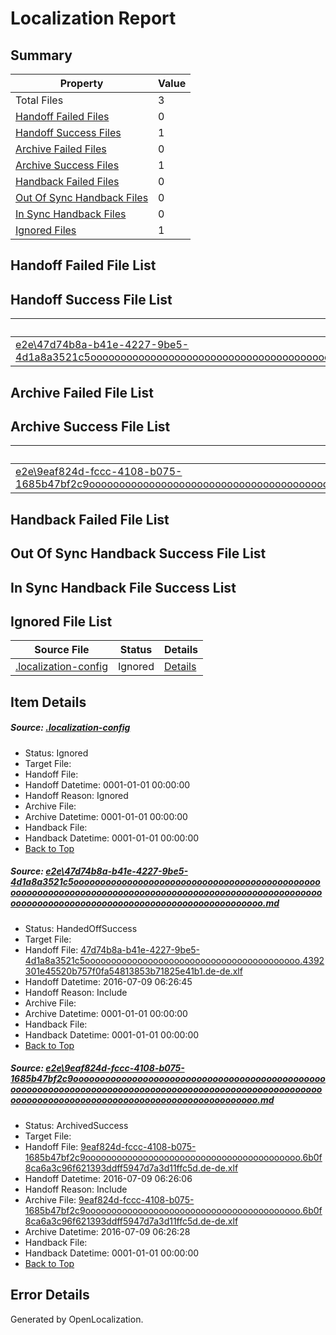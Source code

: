 # <a name='report-top'></a> Localization Report

## Summary
 Property | Value 
 -------- | ----- 
 Total Files | 3
[ Handoff Failed Files ](#handoff-failed-list)| 0
[ Handoff Success Files ](#handoff-success-list)| 1
[ Archive Failed Files ](#archive-failed-list)| 0
[ Archive Success Files ](#archive-success-list)| 1
[ Handback Failed Files ](#handback-failed-list)| 0
[ Out Of Sync Handback Files ](#outofsync-handback-success-list)| 0
[ In Sync Handback Files ](#insync-handback-success-list)| 0
[ Ignored Files ](#ignored-list)| 1

## <a name='handoff-failed-list'></a> Handoff Failed File List

## <a name='handoff-success-list'></a> Handoff Success File List
 Source File | Status | Details 
 ----------- | ------ | ------- 
 [e2e\47d74b8a-b41e-4227-9be5-4d1a8a3521c5ooooooooooooooooooooooooooooooooooooooooooooooooooooooooooooooooooooooooooooooooooooooooooooooooooooooooooooooooooooooooooooooooooooooooooooooooooooooo.md](https://github.com/OpenLocalizationTestOrg/oltest/blob/1a2f5d3087b76898876cffef2afff695902e9f23/e2e/47d74b8a-b41e-4227-9be5-4d1a8a3521c5ooooooooooooooooooooooooooooooooooooooooooooooooooooooooooooooooooooooooooooooooooooooooooooooooooooooooooooooooooooooooooooooooooooooooooooooooooooooo.md) | HandedOffSuccess | [Details](#35f3c2cda4cf4c40eea81ca283366f0224a894ea1)

## <a name='archive-failed-list'></a> Archive Failed File List

## <a name='archive-success-list'></a> Archive Success File List
 Source File | Status | Details 
 ----------- | ------ | ------- 
 [e2e\9eaf824d-fccc-4108-b075-1685b47bf2c9ooooooooooooooooooooooooooooooooooooooooooooooooooooooooooooooooooooooooooooooooooooooooooooooooooooooooooooooooooooooooooooooooooooooooooooooooooooooo.md](https://github.com/OpenLocalizationTestOrg/oltest/blob/0fbe39be8bf0a9c96e1f7f3907c9432ba391dc11/e2e/9eaf824d-fccc-4108-b075-1685b47bf2c9ooooooooooooooooooooooooooooooooooooooooooooooooooooooooooooooooooooooooooooooooooooooooooooooooooooooooooooooooooooooooooooooooooooooooooooooooooooooo.md) | ArchivedSuccess | [Details](#8956da3267d94b0fe57db4ca3affcc456d992da42)

## <a name='handback-failed-list'></a> Handback Failed File List

## <a name='outofsync-handback-success-list'></a> Out Of Sync Handback Success File List

## <a name='insync-handback-success-list'></a> In Sync Handback File Success List

## <a name='ignored-list'></a> Ignored File List
 Source File | Status | Details 
 ----------- | ------ | ------- 
 [.localization-config](https://github.com/OpenLocalizationTestOrg/oltest/blob/1a2f5d3087b76898876cffef2afff695902e9f23/.localization-config) | Ignored | [Details](#3d4f252ac210baf56311d7e97dcc2db10974dbd20)

## Item Details
##### <a name='3d4f252ac210baf56311d7e97dcc2db10974dbd20'></a> Source: [.localization-config](https://github.com/OpenLocalizationTestOrg/oltest/blob/1a2f5d3087b76898876cffef2afff695902e9f23/.localization-config)
* Status: Ignored
* Target File: 
* Handoff File: 
* Handoff Datetime: 0001-01-01 00:00:00
* Handoff Reason: Ignored
* Archive File: 
* Archive Datetime: 0001-01-01 00:00:00
* Handback File: 
* Handback Datetime: 0001-01-01 00:00:00
* [Back to Top](#report-top)

##### <a name='35f3c2cda4cf4c40eea81ca283366f0224a894ea1'></a> Source: [e2e\47d74b8a-b41e-4227-9be5-4d1a8a3521c5ooooooooooooooooooooooooooooooooooooooooooooooooooooooooooooooooooooooooooooooooooooooooooooooooooooooooooooooooooooooooooooooooooooooooooooooooooooooo.md](https://github.com/OpenLocalizationTestOrg/oltest/blob/1a2f5d3087b76898876cffef2afff695902e9f23/e2e/47d74b8a-b41e-4227-9be5-4d1a8a3521c5ooooooooooooooooooooooooooooooooooooooooooooooooooooooooooooooooooooooooooooooooooooooooooooooooooooooooooooooooooooooooooooooooooooooooooooooooooooooo.md)
* Status: HandedOffSuccess
* Target File: 
* Handoff File: [47d74b8a-b41e-4227-9be5-4d1a8a3521c5ooooooooooooooooooooooooooooooooooooooooo.4392301e45520b757f0fa54813853b71825e41b1.de-de.xlf](https://github.com/OpenLocalizationTestOrg/olhandoff-e2e/blob/748d8782e0029dee2dd7044d8772b224bb2cdb73/ol-handoff/OpenLocalizationTestOrg/oltest-dede-fly/ci/ht/47d74b8a-b41e-4227-9be5-4d1a8a3521c5ooooooooooooooooooooooooooooooooooooooooo.4392301e45520b757f0fa54813853b71825e41b1.de-de.xlf)
* Handoff Datetime: 2016-07-09 06:26:45
* Handoff Reason: Include
* Archive File: 
* Archive Datetime: 0001-01-01 00:00:00
* Handback File: 
* Handback Datetime: 0001-01-01 00:00:00
* [Back to Top](#report-top)

##### <a name='8956da3267d94b0fe57db4ca3affcc456d992da42'></a> Source: [e2e\9eaf824d-fccc-4108-b075-1685b47bf2c9ooooooooooooooooooooooooooooooooooooooooooooooooooooooooooooooooooooooooooooooooooooooooooooooooooooooooooooooooooooooooooooooooooooooooooooooooooooooo.md](https://github.com/OpenLocalizationTestOrg/oltest/blob/0fbe39be8bf0a9c96e1f7f3907c9432ba391dc11/e2e/9eaf824d-fccc-4108-b075-1685b47bf2c9ooooooooooooooooooooooooooooooooooooooooooooooooooooooooooooooooooooooooooooooooooooooooooooooooooooooooooooooooooooooooooooooooooooooooooooooooooooooo.md)
* Status: ArchivedSuccess
* Target File: 
* Handoff File: [9eaf824d-fccc-4108-b075-1685b47bf2c9ooooooooooooooooooooooooooooooooooooooooo.6b0f8ca6a3c96f621393ddff5947d7a3d11ffc5d.de-de.xlf](https://github.com/OpenLocalizationTestOrg/olhandoff-e2e/blob/1299aa56a731d226137005cd970df247c3278cb3/ol-handoff/OpenLocalizationTestOrg/oltest-dede-fly/ci/ht/9eaf824d-fccc-4108-b075-1685b47bf2c9ooooooooooooooooooooooooooooooooooooooooo.6b0f8ca6a3c96f621393ddff5947d7a3d11ffc5d.de-de.xlf)
* Handoff Datetime: 2016-07-09 06:26:06
* Handoff Reason: Include
* Archive File: [9eaf824d-fccc-4108-b075-1685b47bf2c9ooooooooooooooooooooooooooooooooooooooooo.6b0f8ca6a3c96f621393ddff5947d7a3d11ffc5d.de-de.xlf](https://github.com/OpenLocalizationTestOrg/olhandoff-e2e/blob/73e7dd1b1321b5fa414df488583517766fc9d330/ol-archive/OpenLocalizationTestOrg/oltest-dede-fly/ci/ht/9eaf824d-fccc-4108-b075-1685b47bf2c9ooooooooooooooooooooooooooooooooooooooooo.6b0f8ca6a3c96f621393ddff5947d7a3d11ffc5d.de-de.xlf)
* Archive Datetime: 2016-07-09 06:26:28
* Handback File: 
* Handback Datetime: 0001-01-01 00:00:00
* [Back to Top](#report-top)


## Error Details

Generated by OpenLocalization.
